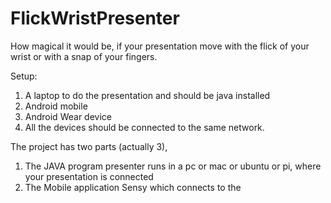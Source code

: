 # FlickWristPresenter
How magical it would be, if your presentation move with the flick of your wrist or with a snap of your fingers.

Setup:
1.  A laptop to do the presentation and should be java installed
2.  Android mobile
3.  Android Wear device
4.  All the devices should be connected to the same network.

The project has two parts (actually 3), 

1. The JAVA program presenter runs in a pc or mac or ubuntu or pi, where your presentation is connected
2. The Mobile application Sensy which connects to the 
